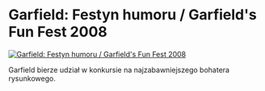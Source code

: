 Garfield: Festyn humoru / Garfield's Fun Fest 2008 
=============
[![Garfield: Festyn humoru / Garfield's Fun Fest 2008 ](http://vidos.pl/images/player.gif)](http://vidos.pl/garfield-festyn-humoru-garfield-s-fun-fest-2008)

 Garfield bierze udział w konkursie na najzabawniejszego bohatera rysunkowego.
